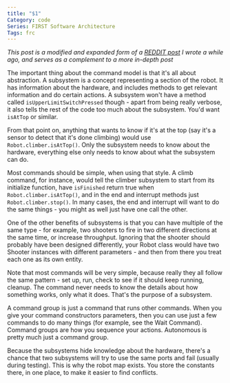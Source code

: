 ```yaml
---
title: "$1"
Category: code
Series: FIRST Software Architecture
Tags: frc
---
```


*This post is a modified and expanded form of a [REDDIT post] I wrote a while ago, and serves as a complement to a more in-depth post*

The important thing about the command model is that it's all about abstraction.
A subsystem is a concept representing a section of the robot.
It has information about the hardware, and includes methods to get relevant information and do certain actions.
A subsystem won't have a method called `isUpperLimitSwitchPressed` though - apart from being really verbose, it also tells the rest of the code too much about the subsystem.
You'd want `isAtTop` or similar.

From that point on, anything that wants to know if it's at the top (say it's a sensor to detect that it's done climbing) would use `Robot.climber.isAtTop()`.
Only the subsystem needs to know about the hardware, everything else only needs to know about what the subsystem can do.

Most commands should be simple, when using that style.
A climb command, for instance, would tell the climber subsystem to start from its initialize function, have `isFinished` return true when `Robot.climber.isAtTop()`, and in the end and interrupt methods just `Robot.climber.stop()`.
In many cases, the end and interrupt will want to do the same things - you might as well just have one call the other.

One of the other benefits of subsystems is that you can have multiple of the same type - for example, two shooters to fire in two different directions at the same time, or increase throughput.
Ignoring that the shooter should probably have been designed differently, your Robot class would have two Shooter instances with different parameters - and then from there you treat each one as its own entity.

Note that most commands will be very simple, because really they all follow the same pattern - set up, run, check to see if it should keep running, cleanup.
The command never needs to know the details about how something works, only what it does. That's the purpose of a subsystem.

A command group is just a command that runs other commands.
When you give your command constructors parameters, then you can use just a few commands to do many things (for example, see the Wait Command).
Command groups are how you sequence your actions. Autonomous is pretty much just a command group.

Because the subsystems hide knowledge about the hardware, there's a chance that two subsystems will try to use the same ports and fail (usually during testing).
This is why the robot map exists. You store the constants there, in one place, to make it easier to find conflicts.

[REDDIT post]: https://www.reddit.com/r/FRC/comments/5sigju/how_is_everyones_team_doing/ddg38en/
